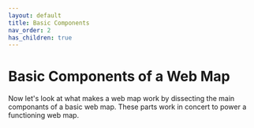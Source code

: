 ```yaml
---
layout: default
title: Basic Components
nav_order: 2
has_children: true
---
```


# Basic Components of a Web Map

Now let's look at what makes a web map work by dissecting the main componants of a basic web map. These parts work in concert to power a functioning web map.
